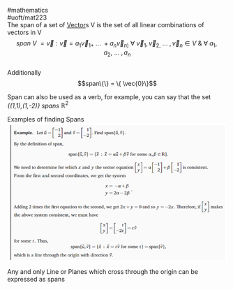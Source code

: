 #mathematics  
#uoft/mat223  
The span of a set of [Vector](Vector.md)s V is the set of all linear combinations of vectors in V  
$$span \ V \ = {\vec{v}:\vec{v} = a_1\vec{v}_{1+}\ ... \ +a_n\vec{v}_{n)}}  \ \forall \ \vec{v}_{1},\vec{v}_{2,}\ ... \ , \vec{v}_{n} \in V \ \& \ \forall \ a_{1},a_{2}, \ ... \ , a_{n}$$  
Additionally  
$$span\{\} = \{ \vec{0}\}$$

Span can also be used as a verb, for example, you can say that the set  
*{(1,1),(1,-2)} spans* $\mathbb{R} ^2$   

Examples of finding Spans  
	![Pasted image 20230920114757](Pasted%20image%2020230920114757.png)

Any and only Line or Planes which cross through the origin can be expressed as spans